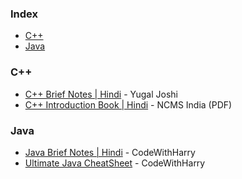 ### Index

* [C++](#cpp)
* [Java](#java)


### <a id="cpp"></a>C++

* [C++ Brief Notes \| Hindi](https://ehindistudy.com/2020/12/01/cpp-notes-in-hindi/) - Yugal Joshi
* [C++ Introduction Book \| Hindi](https://ncsmindia.com/wp-content/uploads/2012/04/c++-hindi.pdf) - NCMS India (PDF)


### <a id="java"></a>Java

* [Java Brief Notes \| Hindi](https://www.mediafire.com/file/zkg8ooznr5hkblg/Code-with-harry-java-notes-%257BGoodsoch.com%257D.pdf/file) - CodeWithHarry
* [Ultimate Java CheatSheet](https://drive.google.com/file/d/1f4D-emD3kybqg-rfI8WlbCv_dbH57APF/view) - CodeWithHarry
